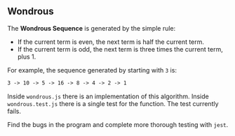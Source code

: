 ## Wondrous

The **Wondrous Sequence** is generated by the simple rule:

* If the current term is even, the next term is half the current term.
* If the current term is odd, the next term is three times the current term, plus 1.

For example, the sequence generated by starting with `3` is:

```txt
3 -> 10 -> 5 -> 16 -> 8 -> 4 -> 2 -> 1
```

Inside `wondrous.js` there is an implementation of this algorithm. Inside `wondrous.test.js` there is a single test for the function. The test currently fails.

Find the bugs in the program and complete more thorough testing with `jest`.